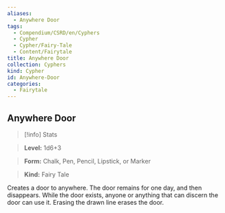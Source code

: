 ```yaml
---
aliases:
  - Anywhere Door
tags:
  - Compendium/CSRD/en/Cyphers
  - Cypher
  - Cypher/Fairy-Tale
  - Content/Fairytale
title: Anywhere Door
collection: Cyphers
kind: Cypher
id: Anywhere-Door
categories:
  - Fairytale
---
```

## Anywhere Door    
>[!info] Stats    
> **Level:** 1d6+3    
> **Form:** Chalk, Pen, Pencil, Lipstick, or Marker    
> **Kind:** Fairy Tale  
    
Creates a door to anywhere. The door remains for one day, and then disappears. While the door exists, anyone or anything that can discern the door can use it. Erasing the drawn line erases the door.
